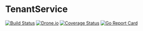 # TenantService

[![Build Status](https://travis-ci.org/microbusinesslimited/TenantService.png)](https://travis-ci.org/microbusinesslimited/TenantService)
[![Drone.io](https://drone.io/github.com/microbusinesslimited/TenantService/status.png)](https://drone.io/github.com/microbusinesslimited/TenantService/latest)
[![Coverage Status](https://coveralls.io/repos/microbusinesslimited/TenantService/badge.svg?branch=HEAD&service=github)](https://coveralls.io/github/microbusinesslimited/TenantService?branch=HEAD)
[![Go Report Card](https://goreportcard.com/badge/microbusinesslimited/TenantService)](https://goreportcard.com/report/microbusinesslimited/TenantService)
